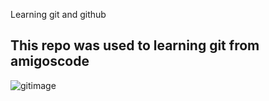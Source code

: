 Learning git and github

## This repo was used to learning git from amigoscode 

![gitimage](https://user-images.githubusercontent.com/91845690/217427675-89e9922a-5662-443d-9d8c-90075116a6a7.jpg)

